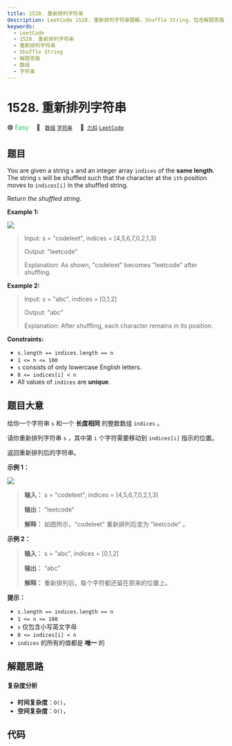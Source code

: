 ```yaml
---
title: 1528. 重新排列字符串
description: LeetCode 1528. 重新排列字符串题解，Shuffle String，包含解题思路、复杂度分析以及完整的 JavaScript 代码实现。
keywords:
  - LeetCode
  - 1528. 重新排列字符串
  - 重新排列字符串
  - Shuffle String
  - 解题思路
  - 数组
  - 字符串
---
```


# 1528. 重新排列字符串

🟢 <font color=#15bd66>Easy</font>&emsp; 🔖&ensp; [`数组`](/tag/array.md) [`字符串`](/tag/string.md)&emsp; 🔗&ensp;[`力扣`](https://leetcode.cn/problems/shuffle-string) [`LeetCode`](https://leetcode.com/problems/shuffle-string)

## 题目

You are given a string `s` and an integer array `indices` of the **same
length**. The string `s` will be shuffled such that the character at the `ith`
position moves to `indices[i]` in the shuffled string.

Return _the shuffled string_.



**Example 1:**

![](https://assets.leetcode.com/uploads/2020/07/09/q1.jpg)

> Input: s = "codeleet", indices = [4,5,6,7,0,2,1,3]
> 
> Output: "leetcode"
> 
> Explanation: As shown, "codeleet" becomes "leetcode" after shuffling.

**Example 2:**

> Input: s = "abc", indices = [0,1,2]
> 
> Output: "abc"
> 
> Explanation: After shuffling, each character remains in its position.

**Constraints:**

  * `s.length == indices.length == n`
  * `1 <= n <= 100`
  * `s` consists of only lowercase English letters.
  * `0 <= indices[i] < n`
  * All values of `indices` are **unique**.


## 题目大意

给你一个字符串 `s` 和一个 **长度相同** 的整数数组 `indices` 。

请你重新排列字符串 `s` ，其中第 `i` 个字符需要移动到 `indices[i]` 指示的位置。

返回重新排列后的字符串。



**示例 1：**

![](https://assets.leetcode-cn.com/aliyun-lc-upload/uploads/2020/07/26/q1.jpg)

> 
> 
> 
> 
> 
> **输入：** s = "codeleet", indices = [4,5,6,7,0,2,1,3]
> 
> **输出：** "leetcode"
> 
> **解释：** 如图所示，"codeleet" 重新排列后变为 "leetcode" 。
> 
> 

**示例 2：**

> 
> 
> 
> 
> 
> **输入：** s = "abc", indices = [0,1,2]
> 
> **输出：** "abc"
> 
> **解释：** 重新排列后，每个字符都还留在原来的位置上。
> 
> 



**提示：**

  * `s.length == indices.length == n`
  * `1 <= n <= 100`
  * `s` 仅包含小写英文字母
  * `0 <= indices[i] < n`
  * `indices` 的所有的值都是 **唯一** 的


## 解题思路

#### 复杂度分析

- **时间复杂度**：`O()`，
- **空间复杂度**：`O()`，

## 代码

```javascript

```